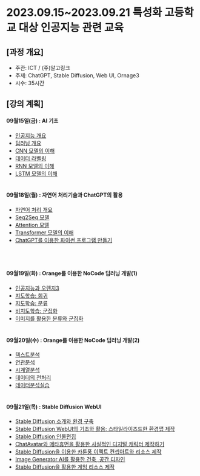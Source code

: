 # 2023.09.15\~2023.09.21 특성화 고등학교 대상 인공지능 관련 교육

## \[과정 개요]

* 주관: ICT / (주)알고링크
* 주제: ChatGPT, Stable Diffusion, Web UI, Ornage3
* 시수: 35시간

## \[강의 계획]

#### 09월15일(금) : AI 기초

* [인공지능 개요](../LectureFiles/pdf/AI01_AI개요.pdf)
* [딥러닝 개요](../LectureFiles/pdf/DL01_딥러닝개요.pdf)
* [CNN 모델의 이해](../LectureFiles/pdf/DL02_CNN모델개요.pdf)
* [데이터 라벨링](../LectureFiles/pdf/DL23_Anomaly_Detection.pdf)
* [RNN 모델의 이해](../LectureFiles/pdf/DL11_RNN모델개요.pdf)
* [LSTM 모델의 이해](../LectureFiles/pdf/DL14_LSTM모델개요.pdf)
  <br/>
  <br/>

#### 09월18일(월) : 자연어 처리기술과 ChatGPT의 활용

  * [자연어 처리 개요](../LectureFiles/pdf/NLP01_자연어처리개요.pdf)
  * [Seq2Seq 모델](../LectureFiles/pdf/NLP06_언어모델_Seq2Seq.pdf)
  * [Attention 모델](../LectureFiles/pdf/NLP07_언어모델_Attention.pdf)
  * [Transformer 모델의 이해](../LectureFiles/pdf/NLP08_언어모델_Transformer.pdf)
  * [ChatGPT를 이용한 파이썬 프로그램 만들기](../LectureFiles/pdf/NLP20_ChatGPT_Programming.pdf)
  <br/>
  <br/>
 
#### 09월19일(화) : Orange를 이용한 NoCode 딥러닝 개발(1)

* [인공지능과 오렌지3](../LectureFiles/pdf/OR01_인공지능과_오렌지3.pdf)
* [지도학습: 회귀](../LectureFiles/pdf/OR02_지도학습-회귀.pdf)
* [지도학습: 분류](../LectureFiles/pdf/OR04_지도학습-분류.pdf)
* [비지도학습: 군집화](../LectureFiles/pdf/OR06_비지도학습-군집화.pdf)
* [이미지를 활용한 분류와 군집화](../LectureFiles/pdf/OR08_이미지를_활용한_분류와_군집화.pdf)
  <br/>
  <br/>

#### 09월20일(수) : Orange를 이용한 NoCode 딥러닝 개발(2)

* [텍스트분석](../LectureFiles/pdf/OR10_텍스트분석.pdf)
* [연관분석](../LectureFiles/pdf/OR12_연관분석.pdf)
* [시계열분석](../LectureFiles/pdf/OR13_시계열분석.pdf)
* [데이터의 전처리](../LectureFiles/pdf/OR14_데이터의_전처리.pdf)
* [데이터분석실습](../LectureFiles/pdf/OR15_데이터분석실습.pdf)
  <br/>
  <br/>

#### 09월21일(목) : Stable Diffusion WebUI

* [Stable Diffusion 소개와 환경 구축](../LectureFiles/pdf/DL02_CNN모델개요.pdf)
* [Stable Diffusion WebUI의 기초와 활용: 스타일라이즈드한 환경맵 제작](../LectureFiles/pdf/DL02_CNN모델개요.pdf)
* [Stable Diffusion 인물편집](../LectureFiles/pdf/DL02_CNN모델개요.pdf)
* [ChatAvatar와 메타휴먼을 활용한 사실적인 디지털 캐릭터 제작하기](../LectureFiles/pdf/DL02_CNN모델개요.pdf)
* [Stable Diffusion을 이용한 카툰풍 이펙트 컨셉아트와 리소스 제작](../LectureFiles/pdf/DL02_CNN모델개요.pdf)
* [Image Generator AI를 활용한 건축, 공간 디자인](../LectureFiles/pdf/DL02_CNN모델개요.pdf)
* [Stable Diffusion을 활용한 게임 리소스 제작](../LectureFiles/pdf/DL02_CNN모델개요.pdf)
  